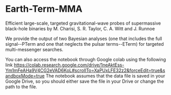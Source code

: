 # Earth-Term-MMA
Efficient large-scale, targeted gravitational-wave probes of supermassive black-hole binaries
by M. Charisi, S. R. Taylor, C. A. Witt and J. Runnoe

We provide the output of two Bayesian analyses (one that includes the full signal--PTerm and one that neglects the pulsar terms--ETerm) for targeted multi-messenger searches. 

You can also access the notebook through Google colab using the following link
https://colab.research.google.com/drive/1neAktEss-Ym1mFeAHa9V4CG2eVAD6KoL#scrollTo=XaPUxLFE32z2&forceEdit=true&sandboxMode=true
The notebook assumes that the data file is saved in your Google Drive, so you should either save the file in your Drive or change the path to the file.

